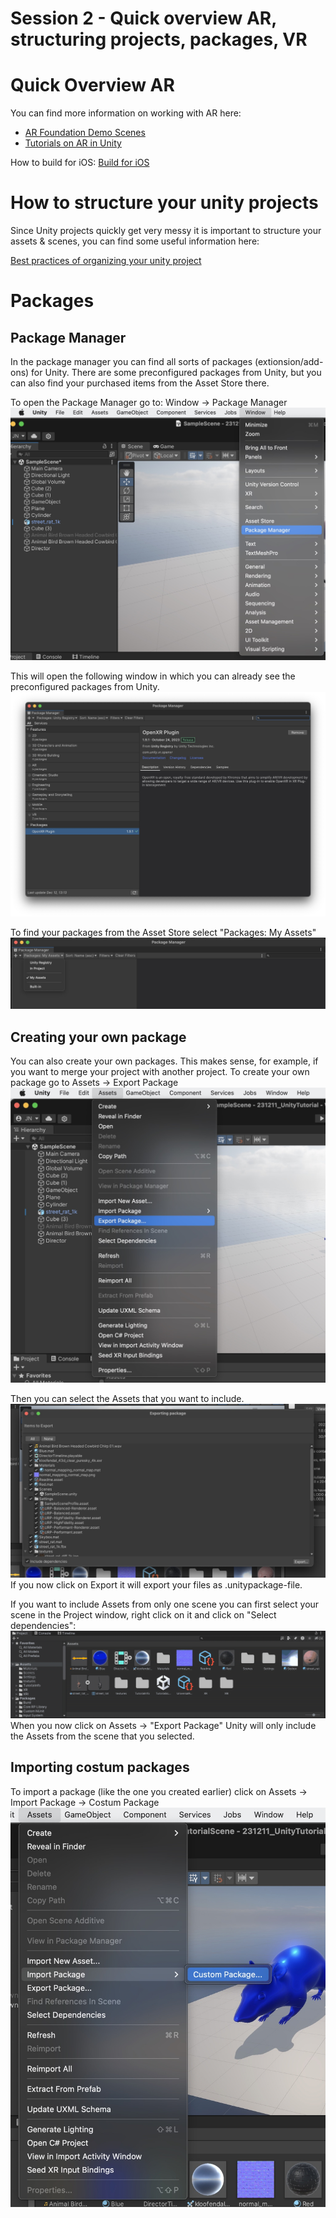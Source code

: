 # Session 2 - Quick overview AR, structuring projects, packages, VR 

# <a name="ar"></a> Quick Overview AR 

You can find more information on working with AR here: 
- [AR Foundation Demo Scenes](https://github.com/juliannetzer/arfoundation-demos_khb_sose22)
- [Tutorials on AR in Unity](https://www.youtube.com/watch?v=FWyTf3USDCQ)

How to build for iOS: 
[Build for iOS](https://github.com/juliannetzer/arfoundation-demos_khb_sose22/blob/master/build.md)

# <a name="structure"></a> How to structure your unity projects
Since Unity projects quickly get very messy it is important to structure your assets & scenes, you can find some useful information here: 

[Best practices of organizing your unity project](https://unity.com/how-to/organizing-your-project)


# <a name="packages"></a>Packages

## Package Manager 

In the package manager you can find all sorts of packages (extionsion/add-ons) for Unity. There are some preconfigured packages from Unity, but you can also find your purchased items from the Asset Store there. 

To open the Package Manager go to: Window -> Package Manager
![](images/PackageManager1.jpeg)

This will open the following window in which you can already see the preconfigured packages from Unity. 
![](images/PackageManager2.jpeg)

To find your packages from the Asset Store select "Packages: My Assets"
![](images/PackageManager3.jpeg)

## Creating your own package 

You can also create your own packages. This makes sense, for example, if you want to merge your project with another project. To create your own package go to Assets -> Export Package 
![](images/packagemanagerexport1.jpeg)

Then you can select the Assets that you want to include.
![](images/packagemanagerexport2.jpeg)
If you now click on Export it will export your files as .unitypackage-file. 

If you want to include Assets from only one scene you can first select your scene in the Project window, right click on it and click on "Select dependencies": 
![](images/packagemanagerexport3.gif)
When you now click on Assets -> "Export Package" Unity will only include the Assets from the scene that you selected. 

## Importing costum packages
To import a package (like the one you created earlier) click on Assets -> Import Package -> Costum Package 
![](images/packagemanagerexport4.jpeg)




